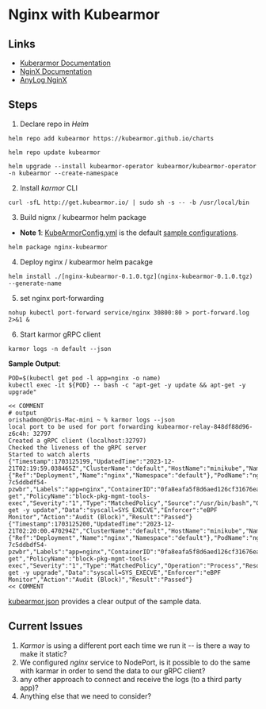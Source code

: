 # Nginx with Kubearmor

## Links
* [Kuberarmor Documentation](https://docs.kubearmor.io/kubearmor/) 
* [NginX Documentation](https://docs.nginx.com)
* [AnyLog NginX](https://github.com/AnyLog-co/documentation/blob/master/deployments/Networking%20%26%20Security/nginx.md)

## Steps 
1. Declare repo in _Helm_
```shell
helm repo add kubearmor https://kubearmor.github.io/charts

helm repo update kubearmor

helm upgrade --install kubearmor-operator kubearmor/kubearmor-operator -n kubearmor --create-namespace
```

2. Install _karmor_ CLI
```shell
curl -sfL http://get.kubearmor.io/ | sudo sh -s -- -b /usr/local/bin
```

3. Build nignx / kubearmor helm package 
* **Note 1**:  [KubeArmorConfig.yml](nginx-kubearmor%2Ftemplates%2FKubeArmorConfig.yml) is the default [sample configurations](https://raw.githubusercontent.com/kubearmor/KubeArmor/main/pkg/KubeArmorOperator/config/samples/sample-config.yml). 
```shell
helm package nginx-kubearmor
```

4. Deploy nginx / kubearmor helm pacakge 
```shell
helm install ./[nginx-kubearmor-0.1.0.tgz](nginx-kubearmor-0.1.0.tgz) --generate-name
```

5. set nginx port-forwarding 
```shell
nohup kubectl port-forward service/nginx 30800:80 > port-forward.log 2>&1 &
```

6. Start karmor gRPC client 
```shell
karmor logs -n default --json
```

**Sample Output**: 
```shell
POD=$(kubectl get pod -l app=nginx -o name)
kubectl exec -it ${POD} -- bash -c "apt-get -y update && apt-get -y upgrade"

<< COMMENT
# output 
orishadmon@Oris-Mac-mini ~ % karmor logs --json 
local port to be used for port forwarding kubearmor-relay-848df88d96-z6c4h: 32797 
Created a gRPC client (localhost:32797)
Checked the liveness of the gRPC server
Started to watch alerts
{"Timestamp":1703125199,"UpdatedTime":"2023-12-21T02:19:59.038465Z","ClusterName":"default","HostName":"minikube","NamespaceName":"default","Owner":{"Ref":"Deployment","Name":"nginx","Namespace":"default"},"PodName":"nginx-7c5ddbdf54-pzwbr","Labels":"app=nginx","ContainerID":"0fa8eafa5f8d6aed126cf31676ea7e60c18482f12500cf70464013cb7e330a3a","ContainerName":"nginx","ContainerImage":"nginx:latest@sha256:bd30b8d47b230de52431cc71c5cce149b8d5d4c87c204902acf2504435d4b4c9","HostPPID":347993,"HostPID":347999,"PPID":37,"PID":43,"UID":0,"ParentProcessName":"/usr/bin/bash","ProcessName":"/usr/bin/apt-get","PolicyName":"block-pkg-mgmt-tools-exec","Severity":"1","Type":"MatchedPolicy","Source":"/usr/bin/bash","Operation":"Process","Resource":"/usr/bin/apt-get -y update","Data":"syscall=SYS_EXECVE","Enforcer":"eBPF Monitor","Action":"Audit (Block)","Result":"Passed"}
{"Timestamp":1703125200,"UpdatedTime":"2023-12-21T02:20:00.470294Z","ClusterName":"default","HostName":"minikube","NamespaceName":"default","Owner":{"Ref":"Deployment","Name":"nginx","Namespace":"default"},"PodName":"nginx-7c5ddbdf54-pzwbr","Labels":"app=nginx","ContainerID":"0fa8eafa5f8d6aed126cf31676ea7e60c18482f12500cf70464013cb7e330a3a","ContainerName":"nginx","ContainerImage":"nginx:latest@sha256:bd30b8d47b230de52431cc71c5cce149b8d5d4c87c204902acf2504435d4b4c9","HostPPID":345442,"HostPID":347993,"PPID":338564,"PID":37,"UID":0,"ProcessName":"/usr/bin/apt-get","PolicyName":"block-pkg-mgmt-tools-exec","Severity":"1","Type":"MatchedPolicy","Operation":"Process","Resource":"/usr/bin/apt-get -y upgrade","Data":"syscall=SYS_EXECVE","Enforcer":"eBPF Monitor","Action":"Audit (Block)","Result":"Passed"}
<< COMMENT 
```

[kubearmor.json](kubearmor.json) provides a clear output of the sample data. 

## Current Issues 
1. _Karmor_ is using a different port each time we run it -- is there a way to make it static?
2. We configured _nginx_ service to NodePort, is it possible to do the same with karmar in order to send the data to our gRPC client?
3. any other approach to connect and receive the logs (to a third party app)?
4. Anything else that we need to consider?





